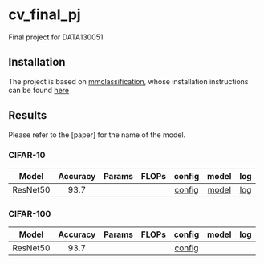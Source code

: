 # cv_final_pj
Final project for DATA130051

## Installation
The project is based on [mmclassification](https://github.com/open-mmlab/mmclassification), whose installation instructions can be found [here](https://github.com/open-mmlab/mmclassification/blob/master/docs/install.md)

## Results
Please refer to the [paper] for the name of the model.

### CIFAR-10
| Model    |  Accuracy | Params | FLOPs | config                                         | model | log                                    |
| :------: | :-------: | :----: | :---: | :--------------------------------------------: | :---: | :-----------------------------------:  |
| ResNet50 | 93.7      |        |       | [config](./configs/custom/resnet50_cifar10.py) | [model](https://drive.google.com/file/d/13tIdoBmxKD_V93CCI30kYAOvFqOxnrsq/view?usp=sharing)      | [log](./log/log_resnet50_cifar10.json) |

### CIFAR-100
| Model    |  Accuracy | Params | FLOPs | config                                          | model | log                                    |
| :------: | :-------: | :----: | :---: | :---------------------------------------------: | :---: | :-----------------------------------:  |
| ResNet50 | 93.7      |        |       | [config](./configs/custom/resnet50_cifar100.py) |       | |
